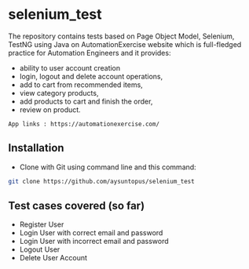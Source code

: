 # selenium_test

The repository contains tests based on Page Object Model, Selenium, TestNG using Java on AutomationExercise website which is full-fledged practice for Automation Engineers and it provides: 
- ability to user account creation
- login, logout and delete account operations,
- add to cart from recommended items,
- view category products,
- add products to cart and finish the order,
- review on product.

```App links : https://automationexercise.com/```

## Installation
- Clone with Git using command line and this command:
```sh
git clone https://github.com/aysuntopus/selenium_test
```

## Test cases covered (so far)
- Register User
- Login User with correct email and password
- Login User with incorrect email and password
- Logout User
- Delete User Account
